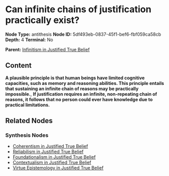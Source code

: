 # Can infinite chains of justification practically exist?

**Node Type:** antithesis
**Node ID:** 5df493eb-0837-45f1-bef6-fbf059ca58cb
**Depth:** 4
**Terminal:** No

**Parent:** [Infinitism in Justified True Belief](infinitism-in-justified-true-belief-synthesis-0d4925d5-2604-4f10-a7ba-dff80dc7867b.md)

## Content

**A plausible principle is that human beings have limited cognitive capacities, such as memory and reasoning abilities. This principle entails that sustaining an infinite chain of reasons may be practically impossible.**, **If justification requires an infinite, non-repeating chain of reasons, it follows that no person could ever have knowledge due to practical limitations.**

## Related Nodes

### Synthesis Nodes

- [Coherentism in Justified True Belief](coherentism-in-justified-true-belief-synthesis-b885866e-4718-4942-b2a4-903c2ed73d5a.md)
- [Reliabilism in Justified True Belief](reliabilism-in-justified-true-belief-synthesis-459caeac-7232-484f-8292-8fc56b59f7ec.md)
- [Foundationalism in Justified True Belief](foundationalism-in-justified-true-belief-synthesis-93310780-26ca-49b7-a595-1ec92ad947ef.md)
- [Contextualism in Justified True Belief](contextualism-in-justified-true-belief-synthesis-28c4014d-8e66-4dd4-a3e6-6bbe78a0bd60.md)
- [Virtue Epistemology in Justified True Belief](virtue-epistemology-in-justified-true-belief-synthesis-97ce2294-f135-437b-a615-351d6f1db008.md)

